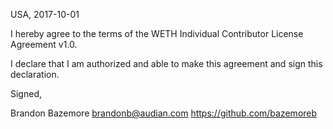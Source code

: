 USA, 2017-10-01

I hereby agree to the terms of the WETH Individual Contributor License
Agreement v1.0.

I declare that I am authorized and able to make this agreement and sign this
declaration.

Signed,

Brandon Bazemore brandonb@audian.com  https://github.com/bazemoreb
